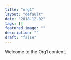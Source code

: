 ```yaml
---
title: "org1"
layout: "default"
date: "2018-12-02"
tags: []
featured_image: ""
description: ""
draft: "false"
---
```


Welcome to the Org1 content.
